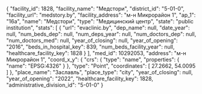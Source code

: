 {
    "facility_id": 1828,
    "facility_name": "Медстори",
    "district_id": "5-01-0",
    "facility_url": "medstory.by",
    "facility_address": "м-н Микрорайон 1",
    "ap_1": "16а",
    "name": "Медстори",
    "type": "Медицинский центр",
    "state": "public institution",
    "stats": [
        {
            "url": "evaclinic.by",
            "dep_name": null,
            "date_year": null,
            "num_beds_dep": null,
            "num_deps_year": null,
            "num_doctors_dep": null,
            "num_doctors_med": null,
            "year_of_closing": null,
            "year_of_opening": "2016",
            "beds_in_hospital_key": 839,
            "num_beds_facility_year": null,
            "healthcare_facility_key": 1828
        }
    ],
    "med_id": 10292053,
    "address": "м-н Микрорайон 1",
    "coord_x_y": {
        "crs": {
            "type": "name",
            "properties": {
                "name": "EPSG:4326"
            }
        },
        "type": "Point",
        "coordinates": [
            27.2662,
            54.0095
        ]
    },
    "place_name": "Заславль",
    "place_type": "city",
    "year_of_closing": null,
    "year_of_opening": "2022",
    "healthcare_facility_key": 1828,
    "administrative_division_id": "5-01-0"
}